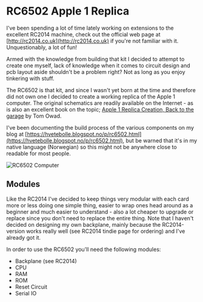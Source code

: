 # RC6502 Apple 1 Replica

I've been spending a lot of time lately working on extensions to the excellent
RC2014 machine, check out the official web page at [http://rc2014.co.uk](http://rc2014.co.uk)
if you're not familiar with it. Unquestionably, a lot of fun!

Armed with the knowledge from building that kit I decided to attempt to create
one myself, lack of knowledge when it comes to circuit design and pcb layout
aside shouldn't be a problem right? Not as long as you enjoy tinkering with stuff.

The RC6502 is that kit, and since I wasn't yet born at the time and therefore did not
own one I decided to create a working replica of the Apple 1 computer. The original
schematics are readily available on the Internet - as is also an excellent book on the
topic; [Apple 1 Replica Creation, Back to the garage](http://www.applefritter.com/) by
Tom Owad.

I've been documenting the build process of the various components on my blog at
[https://hvetebolle.blogspot.no/p/rc6502.html](https://hvetebolle.blogspot.no/p/rc6502.html),
but be warned that it's in my native language (Norwegian) so this might not be
anywhere close to readable for most people.

![RC6502 Computer](https://raw.githubusercontent.com/tebl/RC6502/master/Gallery/2017-06-02%2019.54.19.jpg)

## Modules
Like the RC2014 I've decided to keep things very modular with each card more or
less doing one simple thing, easier to wrap ones head around as a beginner and
much easier to understand - also a lot cheaper to upgrade or replace since you
don't need to replace the entire thing. Note that I haven't decided on designing
my own backplane, mainly because the RC2014-version works really well (see RC2014
tindie page for ordering) and I've already got it.

In order to use the RC6502 you'll need the following modules:
- Backplane (see RC2014)
- CPU
- RAM
- ROM
- Reset Circuit
- Serial IO
